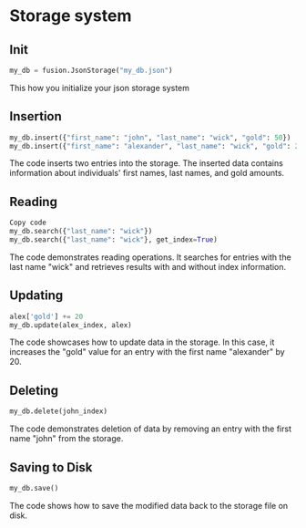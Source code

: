 # Storage system
## Init

```python
my_db = fusion.JsonStorage("my_db.json")
```
This how you initialize your json storage system

## Insertion

```python
my_db.insert({"first_name": "john", "last_name": "wick", "gold": 50})
my_db.insert({"first_name": "alexander", "last_name": "wick", "gold": 20})
```
The code inserts two entries into the storage. The inserted data contains information about individuals' first names, last names, and gold amounts.

## Reading

```python
Copy code
my_db.search({"last_name": "wick"})
my_db.search({"last_name": "wick"}, get_index=True)
```
The code demonstrates reading operations. It searches for entries with the last name "wick" and retrieves results with and without index information.

## Updating

```python
alex['gold'] += 20
my_db.update(alex_index, alex)
```
The code showcases how to update data in the storage. In this case, it increases the "gold" value for an entry with the first name "alexander" by 20.

## Deleting

```python
my_db.delete(john_index)
```
The code demonstrates deletion of data by removing an entry with the first name "john" from the storage.

## Saving to Disk
```python
my_db.save()
```
The code shows how to save the modified data back to the storage file on disk.


